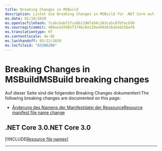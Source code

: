 ```yaml
---
title: Breaking Changes in MSBuild
description: Listet die Breaking Changes in MSBuild für .NET Core auf.
ms.date: 02/10/2020
ms.openlocfilehash: 7cabcbab72fca9b11907a56c363ca5c87bfacb50
ms.sourcegitcommit: 488aced39b5f374bc0a139a4993616a54d15baf0
ms.translationtype: HT
ms.contentlocale: de-DE
ms.lasthandoff: 05/12/2020
ms.locfileid: "83206206"
---
```

# <a name="msbuild-breaking-changes"></a><span data-ttu-id="b579a-103">Breaking Changes in MSBuild</span><span class="sxs-lookup"><span data-stu-id="b579a-103">MSBuild breaking changes</span></span>

<span data-ttu-id="b579a-104">Auf dieser Seite sind die folgenden Breaking Changes dokumentiert:</span><span class="sxs-lookup"><span data-stu-id="b579a-104">The following breaking changes are documented on this page:</span></span>

- [<span data-ttu-id="b579a-105">Änderung des Namens der Manifestdatei der Ressource</span><span class="sxs-lookup"><span data-stu-id="b579a-105">Resource manifest file name change</span></span>](#resource-manifest-file-name-change)

## <a name="net-core-30"></a><span data-ttu-id="b579a-106">.NET Core 3.0</span><span class="sxs-lookup"><span data-stu-id="b579a-106">.NET Core 3.0</span></span>

[!INCLUDE[Resource file names](~/includes/core-changes/msbuild/3.0/resource-manifest-name.md)]

***
